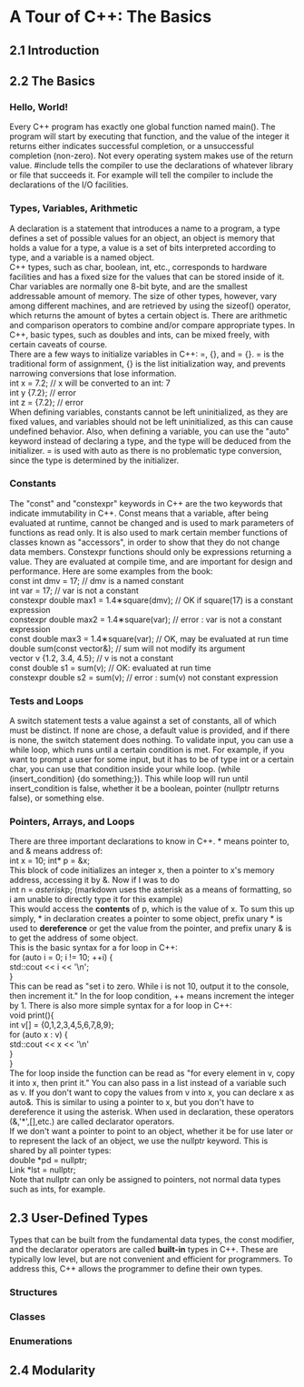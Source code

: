 # A Tour of C++: The Basics
## 2.1 Introduction
## 2.2 The Basics
### Hello, World!
Every C++ program has exactly one global function named main(). The program will start by executing that function, and the
value of the integer it returns either indicates successful completion, or a unsuccessful completion (non-zero). Not every 
operating system makes use of the return value. #include tells the compiler to use the declarations of whatever library
or file that succeeds it. For example <iostream> will tell the compiler to include the declarations of the I/O facilities.
### Types, Variables, Arithmetic
A declaration is a statement that introduces a name to a program, a type defines a set of possible values for an object, 
an object is memory that holds a value for a type, a value is a set of bits interpreted according to type, and a variable is
a named object.  
C++ types, such as char, boolean, int, etc., corresponds to hardware facilities and has a fixed size for the values that can 
be stored inside of it. Char variables are normally one 8-bit byte, and are the smallest addressable amount of memory. The size
of other types, however, vary among different machines, and are retrieved by using the sizeof() operator, which returns the amount
of bytes a certain object is. There are arithmetic and comparison operators to combine and/or compare appropriate types. In C++, 
basic types, such as doubles and ints, can be mixed freely, with certain caveats of course.  
There are a few ways to initialize variables in C++: =, {}, and = {}. = is the traditional form of assignment, {} is the list initialization 
way, and prevents narrowing conversions that lose information.  
int x = 7.2; // x will be converted to an int: 7  
int y {7.2}; // error  
int z = {7.2}; // error  
When defining variables, constants cannot be left uninitialized, as they are fixed values, and variables should not be left uninitialized, as this
can cause undefined behavior. Also, when defining a variable, you can use the "auto" keyword instead of declaring a type, and
the type will be deduced from the initializer. = is used with auto as there is no problematic type conversion, since the type
is determined by the initializer.
### Constants
The "const" and "constexpr" keywords in C++ are the two keywords that indicate immutability in C++. Const means that a variable, after being
evaluated at runtime, cannot be changed and is used to mark parameters of functions as read only. It is also used to mark certain member functions
of classes known as "accessors", in order to show that they do not change data members. Constexpr functions should only be expressions returning a
value. They are evaluated at compile time, and are important for design and performance. Here are some examples from the book:  
const int dmv = 17; // dmv is a named constant  
int var = 17; // var is not a constant  
constexpr double max1 = 1.4∗square(dmv); // OK if square(17) is a constant expression  
constexpr double max2 = 1.4∗square(var); // error : var is not a constant expression  
const double max3 = 1.4∗square(var); // OK, may be evaluated at run time  
double sum(const vector<double>&); // sum will not modify its argument  
vector<double> v {1.2, 3.4, 4.5}; // v is not a constant  
const double s1 = sum(v); // OK: evaluated at run time  
constexpr double s2 = sum(v); // error : sum(v) not constant expression  
### Tests and Loops
A switch statement tests a value against a set of constants, all of which must be distinct. If none are chose, a default value is
provided, and if there is none, the switch statement does nothing. To validate input, you can use a while loop, which runs until
a certain condition is met. For example, if you want to prompt a user for some input, but it has to be of type int or a certain
char, you can use that condition inside your while loop. (while (insert_condition) {do something;}). This while loop will run
until insert_condition is false, whether it be a boolean, pointer (nullptr returns false), or something else.
### Pointers, Arrays, and Loops
There are three important declarations to know in C++. * means pointer to, and & means address of:  
int x = 10;
int* p = &x;  
This block of code initializes an integer x, then a pointer to x's memory address, accessing it by &. Now if I was to do  
int n = *asterisk*p;  (markdown uses the asterisk as a means of formatting, so i am unable to directly type it for this example)  
This would access the **contents** of p, which is the value of x. To sum this up simply, * in declaration creates a pointer to
some object, prefix unary * is used to **dereference** or get the value from the pointer, and prefix unary & is to get the address
of some object.  
This is the basic syntax for a for loop in C++:  
for (auto i = 0; i != 10; ++i) {  
 std::cout << i << '\n';  
}  
This can be read as "set i to zero. While i is not 10, output it to the console, then increment it." In the for loop condition,
++ means increment the integer by 1. There is also more simple syntax for a for loop in C++:  
void print(){  
int v[] = {0,1,2,3,4,5,6,7,8,9};  
for (auto x : v) {  
std::cout << x << '\n'  
}  
}  
The for loop inside the function can be read as "for every element in v, copy it into x, then print it." You can also pass in
a list instead of a variable such as v. If you don't want to copy the values from v into x, you can declare x as auto&. This
is similar to using a pointer to x, but you don't have to dereference it using the asterisk. When used in declaration, these operators
(&,'*',[],etc.) are called declarator operators.  
If we don't want a pointer to point to an object, whether it be for use later or to represent the lack of an object, we use the nullptr
keyword. This is shared by all pointer types:  
double *pd = nullptr;  
Link<Record> *lst = nullptr;  
Note that nullptr can only be assigned to pointers, not normal data types such as ints, for example.
## 2.3 User-Defined Types
Types that can be built from the fundamental data types, the const modifier, and the declarator operators are called **built-in** 
types in C++. These are typically low level, but are not convenient and efficient for programmers. To address this, C++ allows 
the programmer to define their own types.
### Structures

### Classes
### Enumerations
## 2.4 Modularity
